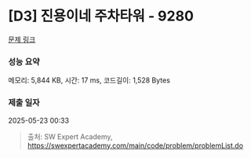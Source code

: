 # [D3] 진용이네 주차타워 - 9280 

[문제 링크](https://swexpertacademy.com/main/code/problem/problemDetail.do?contestProbId=AW9j74FacD0DFAUY) 

### 성능 요약

메모리: 5,844 KB, 시간: 17 ms, 코드길이: 1,528 Bytes

### 제출 일자

2025-05-23 00:33



> 출처: SW Expert Academy, https://swexpertacademy.com/main/code/problem/problemList.do